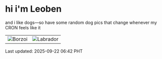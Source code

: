 # hi i'm Leoben

and i like dogs—so have some random dog pics that change whenever my CRON feels like it

|  |  |
|--------|----------|
| ![Borzoi](https://random-dog-vercel.vercel.app/api/random-borzoi?v=1758494564) | ![Labrador](https://random-dog-vercel.vercel.app/api/random-labrador?v=1758494564) |

Last updated: 2025-09-22 06:42 PHT
